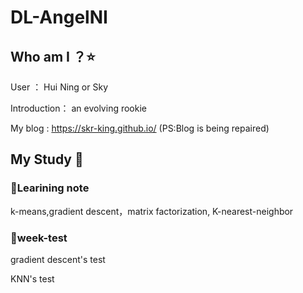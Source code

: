 # DL-AngelNI
## Who am I  ？:star:
User ： Hui Ning or Sky

Introduction： an evolving rookie

My blog : <https://skr-king.github.io/>  (PS:Blog is being repaired)
## My Study  :notebook_with_decorative_cover:
### :lollipop:Learining note
k-means,gradient descent，matrix factorization,
K-nearest-neighbor

### :lollipop:week-test

gradient descent's test

KNN's test 
